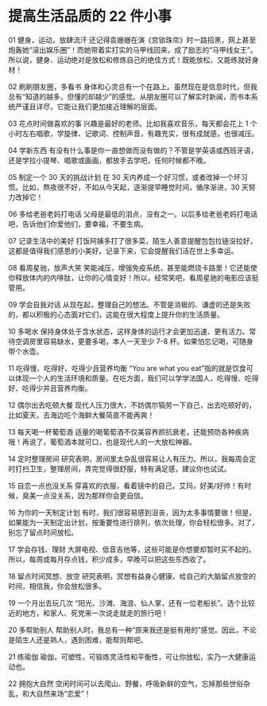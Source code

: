 提高生活品质的 22 件小事
===

01
健身，运动，放肆流汗
还记得袁姗姗在演《宫锁珠帘》时一路招黑，网上甚至炮轰她“滚出娱乐圈”！而她带着实打实的马甲线回来，成了励志的“马甲线女王”。所以说，健身、运动绝对是放松和修炼自己的绝佳方式！既能放松，又能练就好身材！

02
刷刷朋友圈，多看书
身体和心灵总有一个在路上。虽然现在是信息时代，但我总有“知道的越多，但懂的却越少”的感觉。从朋友圈可以了解实时新闻，而书本系统严谨且详尽，它能让我们更加接近理解的层面。

03
花点时间做喜欢的事
兴趣是最好的老师。比如我喜欢音乐，每天都会花上 1 个小时左右唱歌，学旋律、记歌词、控制声音，有趣充实，很有成就感，也很减压。

04
学新东西
有没有什么事是你一直想做而没有做的？不管是学英语或西班牙语，还是学拉小提琴、唱歌或画画，都放手去学吧，任何时候都不晚。

05
制定一个 30 天的挑战计划
在 30 天内养成一个好习惯，或者改掉一个坏习惯。比如，熬夜很不好，不如从今天起，逐渐提早睡觉时间，循序渐进，30 天努力改掉它！

06
多给老爸老妈打电话
父母是最低的泪点，没有之一。以后多给老爸老妈打电话吧，告诉他们你爱他们，要幸福，不要生病。

07
记录生活中的美好
打饭阿姨多打了很多菜，陌生人善意提醒包包拉链没拉好，这都是值得我们感恩的小美好。记录下来，它会提醒我们活在世上多幸运。

08
看周星驰，放声大笑
笑能减压，增强免疫系统，甚至能燃烧卡路里！它还能使你释放体内的内啡肽，让你的心情变好！所以，经常笑吧，看周星驰的电影应该挺管用。

09
学会自我对话
从现在起，整理自己的想法。不管是消极的、谦虚的还是失败的，都以积极的心态面对它们，这能在很大程度上提升你的生活质量。

10
多喝水
保持身体处于含水状态，这样身体的运行才会更加迅速、更有活力。常待空调房里容易缺水，更要多喝，本人一天至少 7-8 杯。如果怕忘记喝，可随身带个水壶。

11
吃得慢、吃得好、吃得少且营养均衡
“You are what you eat”指的就是饮食可以体现一个人的生活环境和质量。在吃方面，我们可以学学法国人，吃得慢、吃得好、吃得少并且营养均衡。

12
偶尔出去吃顿大餐
现代人压力很大，不妨偶尔犒劳一下自己，出去吃顿好的，比如夏天，去海边吃个海鲜大餐简直不能再爽！

13
每天喝一杯葡萄酒
适量的喝葡萄酒不仅美容养颜抗衰老，还能预防各种疾病哦！再说了，葡萄酒本就可口，也是现代人的一大放松神器。

14
定时整理房间
研究表明，房间里太杂乱很容易让人有压力。所以，我每周会定时打扫卫生，整理房间，弄完觉得很舒服，特有满足感，建议你也试试。

15
自恋一点也没关系
穿喜欢的衣服，看着镜中的自己，艾玛，好美/好帅！有时候，臭美一点没关系，因为那样你会更自信。

16
为你的一天制定计划
有时，我们很容易感到沮丧，因为太多事情要做！但是，如果能为一天制定出计划，按重要性进行排列，依次处理，你会轻松很多。对了，别忘了留点时间放松。

17
学会存钱、理财
大屏电视、低音吉他等，这些可能是你想要却暂时买不起的。所以，每周或每月存点钱，积少成多，早晚可以把这些东西收了。

18
留点时间冥想、放空
研究表明，冥想有益身心健康。给自己的大脑留点放空的时间，相信我，你会放松很多。

19
一个月出去玩几次
“阳光、沙滩、海浪、仙人掌，还有一位老船长”。选个比较近的地方，和家人、死党来一次说走就走的旅行吧！

20
多帮助别人
帮助别人时，我总有一种“原来我还是挺有用的”感觉。因此，不论是陌生人还是熟人，遇到困难，能帮则帮吧。

21 练瑜伽
瑜伽，可塑性，可锻炼灵活性和平衡性，可让你放松，实乃一大健康运动也。

22 拥抱大自然
空闲时间可以去爬山、野餐，呼吸新鲜的空气，忘掉那些世俗杂乱，和大自然来场“恋爱”！
